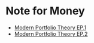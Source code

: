 
Note for Money
==

- [Modern Portfolio Theory EP.1](https://www.facebook.com/Trader4.00/posts/578389932687401?__tn__=K-R)
- [Modern Portfolio Theory EP.2](https://medium.com/@Trader4.0/modern-portfolio-theory-ep-2-edee63cbb7a2)

<!--stackedit_data:
eyJoaXN0b3J5IjpbLTEzODE5NDczOTldfQ==
-->